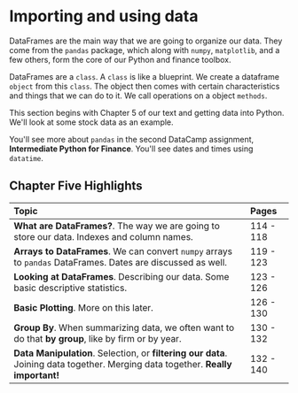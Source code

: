# Importing and using data

DataFrames are the main way that we are going to organize our data. They come from the `pandas` package, which along with `numpy`, `matplotlib`, and a few others, form the core of our Python and finance toolbox. 

DataFrames are a `class`. A `class` is like a blueprint. We create a dataframe `object` from this `class`. The object then comes with certain characteristics and things that we can do to it. We call operations on a object `methods`. 

This section begins with Chapter 5 of our text and getting data into Python. We'll look at some stock data as an example. 

You'll see more about `pandas` in the second DataCamp assignment, **Intermediate Python for Finance**. You'll see dates and times using `datatime`. 

## Chapter Five Highlights

| Topic         | Pages  |
| :-------------------------------------------------------------------------------------- | :--------- | 
| **What are DataFrames?**. The way we are going to store our data. Indexes and column names.                | 114 - 118      | 
| **Arrays to DataFrames**. We can convert `numpy` arrays to `pandas` DataFrames. Dates are discussed as well. | 119 - 123    | 
| **Looking at DataFrames**. Describing our data. Some basic descriptive statistics.              | 123 - 126     | 
| **Basic Plotting**. More on this later. | 126 - 130
| **Group By**. When summarizing data, we often want to do that **by group**, like by firm or by year. | 130 - 132
| **Data Manipulation**. Selection, or **filtering our data**. Joining data together. Merging data together. **Really important!** | 132 - 140


